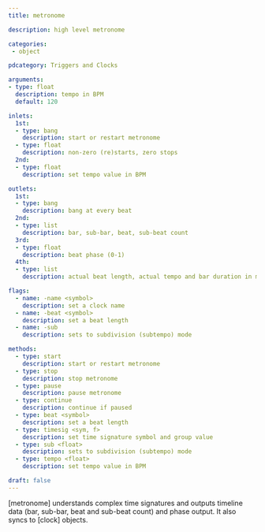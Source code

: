 ```yaml
---
title: metronome

description: high level metronome

categories:
 - object

pdcategory: Triggers and Clocks

arguments:
- type: float
  description: tempo in BPM 
  default: 120

inlets:
  1st:
  - type: bang
    description: start or restart metronome
  - type: float
    description: non-zero (re)starts, zero stops
  2nd:
  - type: float
    description: set tempo value in BPM

outlets:
  1st:
  - type: bang
    description: bang at every beat
  2nd:
  - type: list
    description: bar, sub-bar, beat, sub-beat count
  3rd:
  - type: float
    description: beat phase (0-1)
  4th:
  - type: list
    description: actual beat length, actual tempo and bar duration in ms

flags:
  - name: -name <symbol>
    description: set a clock name
  - name: -beat <symbol>
    description: set a beat length
  - name: -sub
    description: sets to subdivision (subtempo) mode

methods:
  - type: start
    description: start or restart metronome
  - type: stop
    description: stop metronome
  - type: pause
    description: pause metronome
  - type: continue
    description: continue if paused
  - type: beat <symbol>
    description: set a beat length
  - type: timesig <sym, f>
    description: set time signature symbol and group value
  - type: sub <float>
    description: sets to subdivision (subtempo) mode
  - type: tempo <float>
    description: set tempo value in BPM

draft: false
---
```


[metronome] understands complex time signatures and outputs timeline data (bar, sub-bar, beat and sub-beat count) and phase output. It also syncs to [clock] objects.